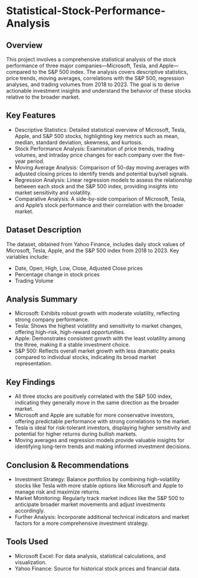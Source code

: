 # Statistical-Stock-Performance-Analysis
## Overview
This project involves a comprehensive statistical analysis of the stock performance of three major companies—Microsoft, Tesla, and Apple—compared to the S&P 500 index. The analysis covers descriptive statistics, price trends, moving averages, correlations with the S&P 500, regression analyses, and trading volumes from 2018 to 2023. The goal is to derive actionable investment insights and understand the behavior of these stocks relative to the broader market.

## Key Features
* Descriptive Statistics: Detailed statistical overview of Microsoft, Tesla, Apple, and S&P 500 stocks, highlighting key metrics such as mean, median, standard deviation, skewness, and kurtosis.
* Stock Performance Analysis: Examination of price trends, trading volumes, and intraday price changes for each company over the five-year period.
* Moving Average Analysis: Comparison of 50-day moving averages with adjusted closing prices to identify trends and potential buy/sell signals.
* Regression Analysis: Linear regression models to assess the relationship between each stock and the S&P 500 index, providing insights into market sensitivity and volatility.
* Comparative Analysis: A side-by-side comparison of Microsoft, Tesla, and Apple’s stock performance and their correlation with the broader market.

## Dataset Description
The dataset, obtained from Yahoo Finance, includes daily stock values of Microsoft, Tesla, Apple, and the S&P 500 index from 2018 to 2023. 
Key variables include:
* Date, Open, High, Low, Close, Adjusted Close prices
* Percentage change in stock prices
* Trading Volume
  
## Analysis Summary
* Microsoft: Exhibits robust growth with moderate volatility, reflecting strong company performance.
* Tesla: Shows the highest volatility and sensitivity to market changes, offering high-risk, high-reward opportunities.
* Apple: Demonstrates consistent growth with the least volatility among the three, making it a stable investment choice.
* S&P 500: Reflects overall market growth with less dramatic peaks compared to individual stocks, indicating its broad market representation.

## Key Findings
* All three stocks are positively correlated with the S&P 500 index, indicating they generally move in the same direction as the broader market.
* Microsoft and Apple are suitable for more conservative investors, offering predictable performance with strong correlations to the market.
* Tesla is ideal for risk-tolerant investors, displaying higher sensitivity and potential for higher returns during bullish markets.
* Moving averages and regression models provide valuable insights for identifying long-term trends and making informed investment decisions.

## Conclusion & Recommendations
* Investment Strategy: Balance portfolios by combining high-volatility stocks like Tesla with more stable options like Microsoft and Apple to manage risk and maximize returns.
* Market Monitoring: Regularly track market indices like the S&P 500 to anticipate broader market movements and adjust investments accordingly.
* Further Analysis: Incorporate additional technical indicators and market factors for a more comprehensive investment strategy.

## Tools Used
* Microsoft Excel: For data analysis, statistical calculations, and visualization.
* Yahoo Finance: Source for historical stock prices and financial data.
